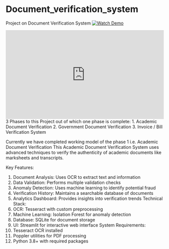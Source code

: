 # Document_verification_system
Project on Document Verification System
[![Watch Demo](./images/project-demo-banner.png)](https://vimeo.com/1091414859)
<div style="padding:56.25% 0 0 0;position:relative;"><iframe src="https://player.vimeo.com/video/1091414859?badge=0&amp;autopause=0&amp;player_id=0&amp;app_id=58479" frameborder="0" allow="autoplay; fullscreen; picture-in-picture; clipboard-write; encrypted-media" style="position:absolute;top:0;left:0;width:100%;height:100%;" title="Project Demo"></iframe></div><script src="https://player.vimeo.com/api/player.js"></script>
3 Phases to this Project out of which one phase is complete:
  1. Academic Document Verification
  2. Government Document Verification
  3. Invoice / Bill Verification System


Currently we have completed working model of the phase 1 i.e. Academic Document Verification 
This Academic Document Verification System uses advanced techniques to verify the authenticity of academic documents like marksheets and transcripts.

Key Features:
  1. Document Analysis: Uses OCR to extract text and information
  2. Data Validation: Performs multiple validation checks
  3. Anomaly Detection: Uses machine learning to identify potential fraud
  4. Verification History: Maintains a searchable database of documents
  5. Analytics Dashboard: Provides insights into verification trends
Technical Stack:
  1. OCR: Tesseract with custom preprocessing
  2. Machine Learning: Isolation Forest for anomaly detection
  3. Database: SQLite for document storage
  4. UI: Streamlit for interactive web interface
System Requirements:
  1. Tesseract OCR installed
  2. Poppler utilities for PDF processing
  3. Python 3.8+ with required packages
